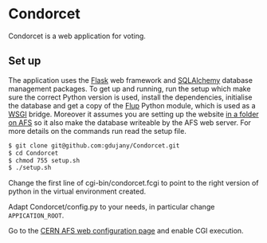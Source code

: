 Condorcet
=========

Condorcet is a web application for voting.

Set up
---

The application uses the [Flask](http://flask.pocoo.org/) web framework and [SQLAlchemy](http://www.sqlalchemy.org/) database management packages.
To get up and running, run the setup  which make sure the correct Python version
is used, install the dependencies, initialise the database and get a copy of the [Flup](http://www.saddi.com/software/flup/)
Python module, which is used as a
[WSGI](http://en.wikipedia.org/wiki/Web_Server_Gateway_Interface) bridge.
Moreover it assumes you are setting up the website
[in a folder on AFS](https://espace2013.cern.ch/webservices-help/websitemanagement/ManagingWebsitesAtCERN/Pages/WebsitecreationandmanagementatCERN.aspx)
so it also make the database writeable by the AFS web server. For more details
on the commands run read the setup file.

```bash
$ git clone git@github.com:gdujany/Condorcet.git
$ cd Condorcet
$ chmod 755 setup.sh
$ ./setup.sh
```

Change the first line of cgi-bin/condorcet.fcgi to point to the right version of
python in the virtual environment created.

Adapt  Condorcet/config.py to your needs, in particular change `APPICATION_ROOT`.

Go to the [CERN AFS web configuration page](https://webservices.web.cern.ch/webservices/Tools/SiteConfiguration/) and enable CGI execution.


